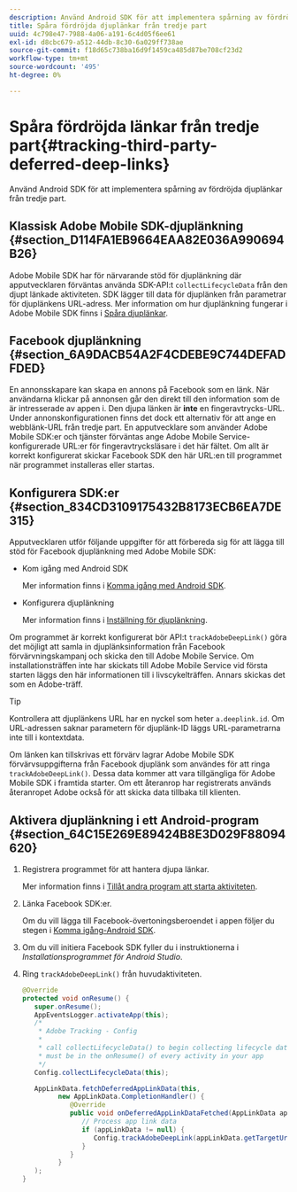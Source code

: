 ```yaml
---
description: Använd Android SDK för att implementera spårning av fördröjda djuplänkar från tredje part.
title: Spåra fördröjda djuplänkar från tredje part
uuid: 4c798e47-7988-4a06-a191-6c4d05f6ee61
exl-id: d8cbc679-a512-44db-8c30-6a029ff738ae
source-git-commit: f18d65c738ba16d9f1459ca485d87be708cf23d2
workflow-type: tm+mt
source-wordcount: '495'
ht-degree: 0%

---
```


# Spåra fördröjda länkar från tredje part{#tracking-third-party-deferred-deep-links}

Använd Android SDK för att implementera spårning av fördröjda djuplänkar från tredje part.

## Klassisk Adobe Mobile SDK-djuplänkning {#section_D114FA1EB9664EAA82E036A990694B26}

Adobe Mobile SDK har för närvarande stöd för djuplänkning där apputvecklaren förväntas använda SDK-API:t `collectLifecycleData` från den djupt länkade aktiviteten. SDK lägger till data för djuplänken från parametrar för djuplänkens URL-adress. Mer information om hur djuplänkning fungerar i Adobe Mobile SDK finns i [Spåra djuplänkar](/help/android/acquisition-main/tracking-deep-links/tracking-deep-links.md).

## Facebook djuplänkning {#section_6A9DACB54A2F4CDEBE9C744DEFADFDED}

En annonsskapare kan skapa en annons på Facebook som en länk. När användarna klickar på annonsen går den direkt till den information som de är intresserade av appen i. Den djupa länken är **inte** en fingeravtrycks-URL. Under annonskonfigurationen finns det dock ett alternativ för att ange en webblänk-URL från tredje part. En apputvecklare som använder Adobe Mobile SDK:er och tjänster förväntas ange Adobe Mobile Service-konfigurerade URL:er för fingeravtrycksläsare i det här fältet. Om allt är korrekt konfigurerat skickar Facebook SDK den här URL:en till programmet när programmet installeras eller startas.

## Konfigurera SDK:er {#section_834CD3109175432B8173ECB6EA7DE315}

Apputvecklaren utför följande uppgifter för att förbereda sig för att lägga till stöd för Facebook djuplänkning med Adobe Mobile SDK:

* Kom igång med Android SDK

   Mer information finns i [Komma igång med Android SDK](https://developers.facebook.com/docs/android/getting-started).

* Konfigurera djuplänkning

   Mer information finns i [Inställning för djuplänkning](https://developers.facebook.com/docs/app-ads/deep-linking#os).

Om programmet är korrekt konfigurerat bör API:t `trackAdobeDeepLink()` göra det möjligt att samla in djuplänksinformation från Facebook förvärvningskampanj och skicka den till Adobe Mobile Service. Om installationsträffen inte har skickats till Adobe Mobile Service vid första starten läggs den här informationen till i livscykelträffen. Annars skickas det som en Adobe-träff.

>[!TIP]
>
>Kontrollera att djuplänkens URL har en nyckel som heter `a.deeplink.id`. Om URL-adressen saknar parametern för djuplänk-ID läggs URL-parametrarna inte till i kontextdata.

Om länken kan tillskrivas ett förvärv lagrar Adobe Mobile SDK förvärvsuppgifterna från Facebook djuplänk som användes för att ringa `trackAdobeDeepLink()`. Dessa data kommer att vara tillgängliga för Adobe Mobile SDK i framtida starter. Om ett återanrop har registrerats används återanropet Adobe också för att skicka data tillbaka till klienten.

## Aktivera djuplänkning i ett Android-program {#section_64C15E269E89424B8E3D029F88094620}

1. Registrera programmet för att hantera djupa länkar.

   Mer information finns i [Tillåt andra program att starta aktiviteten](https://developer.android.com/training/basics/intents/filters.html).

1. Länka Facebook SDK:er.

   Om du vill lägga till Facebook-övertoningsberoendet i appen följer du stegen i [Komma igång-Android SDK](https://developers.facebook.com/docs/android/getting-started).

1. Om du vill initiera Facebook SDK fyller du i instruktionerna i *Installationsprogrammet för Android Studio*.
1. Ring `trackAdobeDeepLink()` från huvudaktiviteten.

   ```java
   @Override 
   protected void onResume() { 
      super.onResume(); 
      AppEventsLogger.activateApp(this); 
      /* 
       * Adobe Tracking - Config 
       * 
       * call collectLifecycleData() to begin collecting lifecycle data 
       * must be in the onResume() of every activity in your app 
       */ 
      Config.collectLifecycleData(this);
   
      AppLinkData.fetchDeferredAppLinkData(this, 
            new AppLinkData.CompletionHandler() { 
               @Override 
               public void onDeferredAppLinkDataFetched(AppLinkData appLinkData) { 
                  // Process app link data 
                  if (appLinkData != null) { 
                     Config.trackAdobeDeepLink(appLinkData.getTargetUri()); 
                  } 
               } 
            } 
      ); 
   }
   ```
